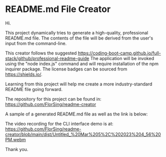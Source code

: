 # README.md File Creator 


 Hi. 
 
 This project dynamically tries to generate a high-quality, professional README.md file. 
 The contents of the file will be derived from the user's input from the command-line.
 
 This creator follows the suggested https://coding-boot-camp.github.io/full-stack/github/professional-readme-guide 
 The application will be invoked using the "node index.js" command and will require installation of the npm inquirer package.
 The license badges can be sourced from https://shields.io/.
 
 Learning from this project will help me create a more industry-standard README file going forward. 
 
 The repository for this project can be found in:
 https://github.com/FlorSing/readme-creator

 A sample of a generated README.md file as well as the link is below:
 
 
 The video recording for the CLI interface demo is at:
 https://github.com/FlorSing/readme-creator/blob/main/dist/Untitled_%20Mar%205%2C%202023%204_56%20PM.webm

 Thank you.
 
 
